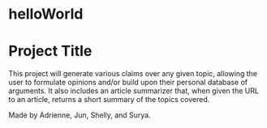 # helloWorld

# Project Title

This project will generate various claims over any given topic, allowing the user to formulate opinions and/or build upon their personal database of arguments. It also includes an article summarizer that, when given the URL to an article, returns a short summary of the topics covered.

Made by Adrienne, Jun, Shelly, and Surya.
